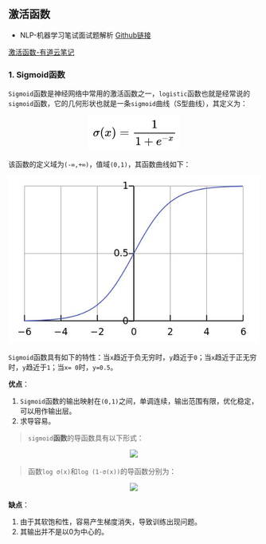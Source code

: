 ## 激活函数

- NLP-机器学习笔试面试题解析 [Github链接](https://github.com/WerterHong/Machine-Learning-Algorithm-NLP/tree/master/NLP算法/)

[激活函数-有道云笔记](http://note.youdao.com/noteshare?id=61e22de3ed9ed9bb6d733fedf7245dbc&sub=81109D23317D485CA1FC1511699E9B6E)

### 1. Sigmoid函数

`Sigmoid`函数是神经网络中常用的激活函数之一，`logistic`函数也就是经常说的`sigmoid`函数，它的几何形状也就是一条`sigmoid`曲线（S型曲线），其定义为：

<p align="center">
<img src="/img/Word2vec/s-1.png" />
</p>

该函数的定义域为`(-∞,+∞)`，值域`(0,1)`，其函数曲线如下：

<p align="center">
<img src="/img/Word2vec/sigmoid.jpg" />
</p>

`Sigmoid`函数具有如下的特性：当`x`趋近于负无穷时，`y`趋近于`0`；当`x`趋近于正无穷时，`y`趋近于`1`；当`x= 0`时，`y=0.5`。

**优点**：

1. `Sigmoid`函数的输出映射在`(0,1)`之间，单调连续，输出范围有限，优化稳定，可以用作输出层。
2. 求导容易。

> `sigmoid`**函数**的导函数具有以下形式：

<p align="center">
<img src="/img/Word2vec/s-2.jpg" />
</p>

> 函数`log σ(x)`和`log (1-σ(x))`的导函数分别为：

<p align="center">
<img src="/img/Word2vec/s-3.jpg" />
</p>

**缺点**：

1. 由于其软饱和性，容易产生梯度消失，导致训练出现问题。
2. 其输出并不是以0为中心的。
